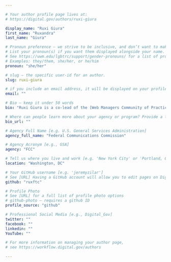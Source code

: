 ```yaml
---

# Your author profile page lives at:
# https://digital.gov/authors/ruxi-giura

display_name: "Ruxi Giura"
first_name: "Ruxandra"
last_name: "Giura"

# Pronoun preference — we strive to be inclusive, and don’t want to make assumptions on a person’s first name (be it a gender-neutral name, or is one more common in languages other than English). Learn more http://www.MyPronouns.org
# List your pronoun(s) if you want them displayed alongside your name. Leave it blank and we'll use just your name.
# See https://uwm.edu/lgbtrc/support/gender-pronouns/ for a list of pronouns
# Examples: they/them, she/her, or he/him
pronoun: "she/her"

# slug — the specific user-id for an author.
slug: ruxi-giura

# if you include an email address, it will be displayed on your profile page
email: ""

# Bio — keep it under 50 words
bio: "Ruxi Giura is a co-lead of the [Web Managers Community of Practice](https://digital.gov/communities/web-content-managers/). She works as a web content specialist in the Consumer and Governmental Affairs Bureau at the FCC."

# Where can people learn more about your agency or program? Provide a full URL [e.g. 'https://www.example.gov/']
bio_url: ""

# Agency Full Name [e.g. U.S. General Services Administration]
agency_full_name: "Federal Communications Commission"

# Agency Acronym [e.g., GSA]
agency: "FCC"

# Tell us where you live and work [e.g. 'New York City' or 'Portland, OR']
location: "Washington, DC"

# Your GitHub username [e.g. 'jeremyzilar']
# See [URL] Having a GitHub account will allow you to edit pages on DigitalGov. The image used in your GitHub account can also be used to populate your digital.gov profile photo.
github: "ruxftc"

# Profile Photo
# See [URL] for a full list of profile photo options
# github-photo — requires a github ID
profile_source: "github"

# Professional Social Media [e.g., Digital_Gov]
twitter: ""
facebook: ""
linkedin: ""
YouTube: ""

# For more information on managing your author page,
# see https://workflow.digital.gov/authors

---
```

